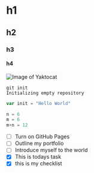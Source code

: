 # h1
## h2
### h3
#### h4

![Image of Yaktocat](https://octodex.github.com/images/yaktocat.png)

```
git init
Initializing empty repository
```

```javascript
var init = "Hello World"
```

```python
n = 6
m = 6
m+n = 12
```
- [ ] Turn on GitHub Pages
- [ ] Outline my portfolio
- [ ] Introduce myself to the world
- [X] This is todays task
- [X] this is my checklist
